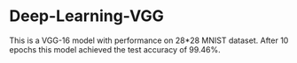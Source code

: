 # Deep-Learning-VGG
This is a VGG-16 model with performance on 28*28 MNIST dataset. After 10 epochs this model achieved the test accuracy of 99.46%.
